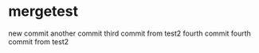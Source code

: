# mergetest
new commit
another commit
third commit
from test2
fourth commit
fourth commit
from test2
